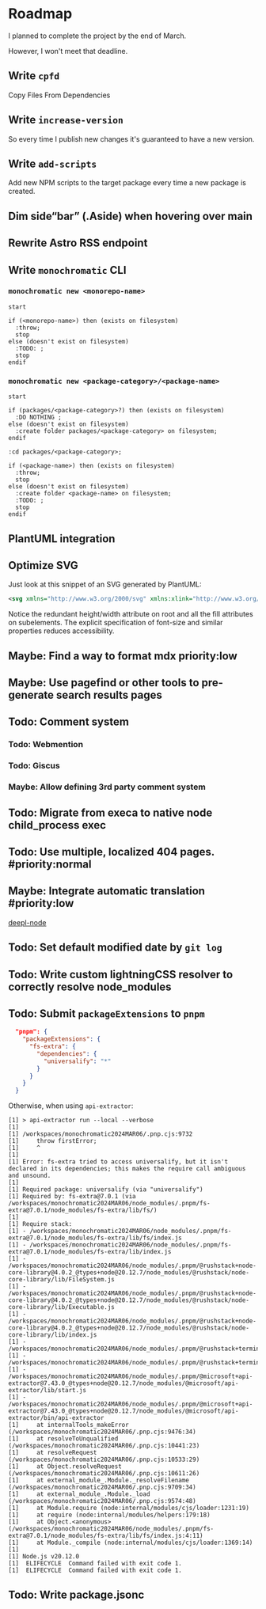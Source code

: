 # Roadmap

<!-- vale Microsoft.FirstPerson = NO -->
<!-- vale Microsoft.FirstPerson = NO -->
I planned to complete the project by the end of March.
<!-- vale Microsoft.FirstPerson = YES -->
<!-- vale Microsoft.FirstPerson = YES -->
However, I won't meet that deadline.

## Write `cpfd`

Copy Files From Dependencies

## Write `increase-version`

<!-- vale Microsoft.FirstPerson = NO -->
So every time I publish new changes it's guaranteed to have a new version.
<!-- vale Microsoft.FirstPerson = YES -->

## Write `add-scripts`

Add new NPM scripts to the target package every time a new package is created.

## Dim side“bar” (.Aside) when hovering over main

## Rewrite Astro RSS endpoint

## Write `monochromatic` CLI

### `monochromatic new <monorepo-name>`

```uml
start

if (<monorepo-name>) then (exists on filesystem)
  :throw;
  stop
else (doesn't exist on filesystem)
  :TODO: ;
  stop
endif
```

### `monochromatic new <package-category>/<package-name>`

```uml
start

if (packages/<package-category>?) then (exists on filesystem)
  :DO NOTHING ;
else (doesn't exist on filesystem)
  :create folder packages/<package-category> on filesystem;
endif

:cd packages/<package-category>;

if (<package-name>) then (exists on filesystem)
  :throw;
  stop
else (doesn't exist on filesystem)
  :create folder <package-name> on filesystem;
  :TODO: ;
  stop
endif
```

## PlantUML integration

## Optimize SVG

Just look at this snippet of an SVG generated by PlantUML:

```svg
<svg xmlns="http://www.w3.org/2000/svg" xmlns:xlink="http://www.w3.org/1999/xlink" contentStyleType="text/css" height="697px" preserveAspectRatio="none" style="width:5883px;height:697px;background:#FFFFFF;" version="1.1" viewBox="0 0 5883 697" width="5883px" zoomAndPan="magnify"><defs/><g><ellipse cx="2598.875" cy="20" fill="#222222" rx="10" ry="10" style="stroke:#222222;stroke-width:1.0;"/><rect fill="#F1F1F1" height="33.9688" rx="12.5" ry="12.5" style="stroke:#181818;stroke-width:0.5;" width="191" x="2503.375" y="98.4023"/><text fill="#000000" font-family="sans-serif" font-size="12" lengthAdjust="spacing" textLength="171" x="2513.375" y="119.541">redirect to duckduckgo.com</text><ellipse cx="2598.875" cy="171.8867" fill="none" rx="11" ry="11" style="stroke:#222222;stroke-width:1.0;"/><ellipse cx="2598.875" cy="171.8867" fill="#222222" rx="6" ry="6" style="stroke:#222222;stroke-width:1.0;"/><polygon fill="#F1F1F1" points="2586.875,50,2610.875,50,2622.875,62,2610.875,74,2586.875,74,2574.875,62,2586.875,50" style="stroke:#181818;stroke-width:0.5;"/><text fill="#000000" font-family="sans-serif" font-size="11" lengthAdjust="spacing" textLength="21" x="2602.875" y="84.2104">yes</text><text fill="#000000" font-family="sans-serif" font-size="11" lengthAdjust="spacing" textLength="13" x="2592.375" y="65.8081">q?</text><text fill="#000000" font-family="sans-serif" font-size="11" lengthAdjust="spacing" textLength="14" x="2622.875" y="59.4058">no</text><polygon fill="#F1F1F1"
```

Notice the redundant height/width attribute on root and all the fill attributes on subelements.
The explicit specification of font-size and similar properties reduces accessibility.

## Maybe: Find a way to format mdx priority:low

## Maybe: Use pagefind or other tools to pre-generate search results pages

## Todo: Comment system

### Todo: Webmention

### Todo: Giscus

### Maybe: Allow defining 3rd party comment system

## Todo: Migrate from execa to native node child_process exec

## Todo: Use multiple, localized 404 pages. #priority:normal

## Maybe: Integrate automatic translation #priority:low

[deepl-node](https://github.com/DeepLcom/deepl-node)

## Todo: Set default modified date by `git log`

## Todo: Write custom lightningCSS resolver to correctly resolve node_modules

## Todo: Submit `packageExtensions` to `pnpm`

```json
  "pnpm": {
    "packageExtensions": {
      "fs-extra": {
        "dependencies": {
          "universalify": "*"
        }
      }
    }
  }
```

Otherwise, when using `api-extractor`:

```text
[1] > api-extractor run --local --verbose
[1]
[1] /workspaces/monochromatic2024MAR06/.pnp.cjs:9732
[1]     throw firstError;
[1]     ^
[1]
[1] Error: fs-extra tried to access universalify, but it isn't declared in its dependencies; this makes the require call ambiguous and unsound.
[1]
[1] Required package: universalify (via "universalify")
[1] Required by: fs-extra@7.0.1 (via /workspaces/monochromatic2024MAR06/node_modules/.pnpm/fs-extra@7.0.1/node_modules/fs-extra/lib/fs/)
[1]
[1] Require stack:
[1] - /workspaces/monochromatic2024MAR06/node_modules/.pnpm/fs-extra@7.0.1/node_modules/fs-extra/lib/fs/index.js
[1] - /workspaces/monochromatic2024MAR06/node_modules/.pnpm/fs-extra@7.0.1/node_modules/fs-extra/lib/index.js
[1] - /workspaces/monochromatic2024MAR06/node_modules/.pnpm/@rushstack+node-core-library@4.0.2_@types+node@20.12.7/node_modules/@rushstack/node-core-library/lib/FileSystem.js
[1] - /workspaces/monochromatic2024MAR06/node_modules/.pnpm/@rushstack+node-core-library@4.0.2_@types+node@20.12.7/node_modules/@rushstack/node-core-library/lib/Executable.js
[1] - /workspaces/monochromatic2024MAR06/node_modules/.pnpm/@rushstack+node-core-library@4.0.2_@types+node@20.12.7/node_modules/@rushstack/node-core-library/lib/index.js
[1] - /workspaces/monochromatic2024MAR06/node_modules/.pnpm/@rushstack+terminal@0.10.0_@types+node@20.12.7/node_modules/@rushstack/terminal/lib/NormalizeNewlinesTextRewriter.js
[1] - /workspaces/monochromatic2024MAR06/node_modules/.pnpm/@rushstack+terminal@0.10.0_@types+node@20.12.7/node_modules/@rushstack/terminal/lib/index.js
[1] - /workspaces/monochromatic2024MAR06/node_modules/.pnpm/@microsoft+api-extractor@7.43.0_@types+node@20.12.7/node_modules/@microsoft/api-extractor/lib/start.js
[1] - /workspaces/monochromatic2024MAR06/node_modules/.pnpm/@microsoft+api-extractor@7.43.0_@types+node@20.12.7/node_modules/@microsoft/api-extractor/bin/api-extractor
[1]     at internalTools_makeError (/workspaces/monochromatic2024MAR06/.pnp.cjs:9476:34)
[1]     at resolveToUnqualified (/workspaces/monochromatic2024MAR06/.pnp.cjs:10441:23)
[1]     at resolveRequest (/workspaces/monochromatic2024MAR06/.pnp.cjs:10533:29)
[1]     at Object.resolveRequest (/workspaces/monochromatic2024MAR06/.pnp.cjs:10611:26)
[1]     at external_module_.Module._resolveFilename (/workspaces/monochromatic2024MAR06/.pnp.cjs:9709:34)
[1]     at external_module_.Module._load (/workspaces/monochromatic2024MAR06/.pnp.cjs:9574:48)
[1]     at Module.require (node:internal/modules/cjs/loader:1231:19)
[1]     at require (node:internal/modules/helpers:179:18)
[1]     at Object.<anonymous> (/workspaces/monochromatic2024MAR06/node_modules/.pnpm/fs-extra@7.0.1/node_modules/fs-extra/lib/fs/index.js:4:11)
[1]     at Module._compile (node:internal/modules/cjs/loader:1369:14)
[1]
[1] Node.js v20.12.0
[1]  ELIFECYCLE  Command failed with exit code 1.
[1]  ELIFECYCLE  Command failed with exit code 1.
```

## Todo: Write package.jsonc
